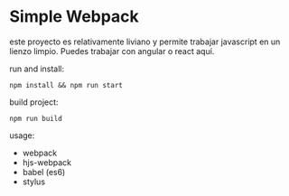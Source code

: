 # Simple Webpack

este proyecto es relativamente liviano y permite trabajar javascript en un lienzo limpio. Puedes trabajar con angular o react aquí.

run and install: 
```
npm install && npm run start
```

build project:
```
npm run build
```

usage:
* webpack
* hjs-webpack
* babel (es6)
* stylus